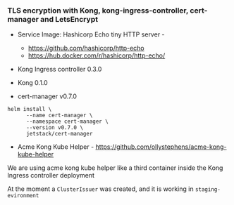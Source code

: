 ### TLS encryption with Kong, kong-ingress-controller, cert-manager and LetsEncrypt

- Service Image: Hashicorp Echo tiny HTTP server - 
    - https://github.com/hashicorp/http-echo
    - https://hub.docker.com/r/hashicorp/http-echo/

- Kong Ingress controller 0.3.0
- Kong 0.1.0
- cert-manager v0.7.0  
```
helm install \
      --name cert-manager \
      --namespace cert-manager \
      --version v0.7.0 \
      jetstack/cert-manager

```

- Acme Kong Kube Helper - https://github.com/ollystephens/acme-kong-kube-helper 

We are using acme kong kube helper like a third container inside the Kong Ingress controller deployment

At the moment a `ClusterIssuer` was created, and it is working in `staging-evironment`
